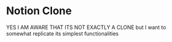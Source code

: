 <h1>Notion Clone</h1>
<p>YES I AM AWARE THAT ITS NOT EXACTLY A CLONE but I want to somewhat replicate its simplest functionalities</p>
